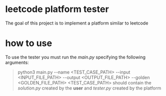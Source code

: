 # leetcode platform tester
The goal of this project is to implement a platform similar to leetcode

# how to use
To use the tester you must run the *main.py* specifying the following arguments:
> python3 main.py --name <TEST_CASE_PATH> --input <INPUT_FILE_PATH> --output <OUTPUT_FILE_PATH> --golden <GOLDEN_FILE_PATH>
<TEST_CASE_PATH> should contain the *solution.py* created by the **user** and *tester.py* created by the platform
